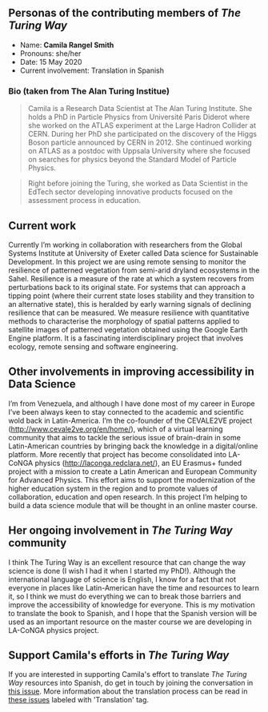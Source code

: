 ## Personas of the contributing members of _The Turing Way_

* Name: **Camila Rangel Smith**
* Pronouns: she/her
* Date: 15 May 2020
* Current involvement: Translation in Spanish

### Bio (taken from The Alan Turing Institue)

> Camila is a Research Data Scientist at The Alan Turing Institute. She holds a PhD in Particle Physics from Université Paris Diderot where she worked on the ATLAS experiment at the Large Hadron Collider at CERN. 
> During her PhD she participated on the discovery of the Higgs Boson particle announced by CERN in 2012. 
> She continued working on ATLAS as a postdoc with Uppsala University where she focused on searches for physics beyond the Standard Model of Particle Physics.

> Right before joining the Turing, she worked as Data Scientist in the EdTech sector developing innovative products focused on the assessment process in education.

## Current work

Currently I’m working in collaboration with researchers from the Global Systems Institute at University of Exeter called Data science for Sustainable Development. 
In this project we are using remote sensing to monitor the resilience of patterned vegetation from semi-arid dryland ecosystems in the Sahel. 
Resilience is a measure of the rate at which a system recovers from perturbations back to its original state. 
For systems that can approach a tipping point (where their current state loses stability and they transition to an alternative state), this is heralded by early warning signals of declining resilience that can be measured. 
We measure resilience with quantitative methods to characterise the morphology of spatial patterns applied to satellite images of patterned vegetation obtained using the Google Earth Engine platform.
It is a fascinating interdisciplinary project that involves ecology, remote sensing and software engineering.  
 
## Other involvements in improving accessibility in Data Science
 
I’m from Venezuela, and although I have done most of my career in Europe I’ve been always keen to stay connected to the academic and scientific wold back in Latin-America. 
I’m the co-founder of the CEVALE2VE project (http://www.cevale2ve.org/en/home/), which of a virtual learning community that aims to tackle the serious issue of brain-drain in some Latin-American countries by bringing back the knowledge in a digital/online platform. 
More recently that project has become consolidated into LA-CoNGA physics (http://laconga.redclara.net/), an EU Erasmus+ funded project with a mission to create a Latin American and European Community for Advanced Physics.
This effort aims to support the modernization of the higher education system in the region and to promote values of collaboration, education and open research. 
In this project I’m helping to build a data science module that will be thought in an online master course.

## Her ongoing involvement in _The Turing Way_ community
 
I think The Turing Way is an excellent resource that can change the way science is done (I wish I had it when I started my PhD!). 
Although the international language of science is English, I know for a fact that not everyone in places like Latin-American have the time and resources to learn it, so I think we must do everything we can to break those barriers and improve the accessibility of knowledge for everyone. 
This is my motivation to translate the book to Spanish, and I hope that the Spanish version will be used as an important resource on the master course we are developing in  LA-CoNGA physics project.

## Support Camila's efforts in _The Turing Way_

If you are interested in supporting Camila's effort to translate _The Turing Way_ resources into Spanish, do get in touch by joining the conversation in [this issue](https://github.com/alan-turing-institute/the-turing-way/issues/767).
More information about the translation process can be read in [these issues](https://github.com/alan-turing-institute/the-turing-way/issues?q=is%3Aissue+is%3Aopen+translation+label%3Atranslation) labeled with 'Translation' tag.
